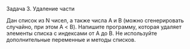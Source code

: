 Задача 3. Удаление части

Дан список из N чисел, а также числа А и В (можно сгенерировать случайно, при этом А < B). Напишите программу, которая удаляет элементы списка с индексами от А до В. Не используйте дополнительные переменные и методы списков.

